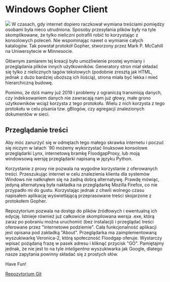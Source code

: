 # Windows Gopher Client
![](_articles/assets/gopher/Main_Window.JPG)
W czasach, gdy internet dopiero raczkował wymiana treściami pomiędzy osobami była nieco utrudniona. Sposoby przesyłania plików były na tyle skomplikowane, że tylko nieliczni potrafili robić to korzystając z konsolowych poleceń. Nie wspominając nawet o wymianie całych katalogów. Tak powstał protokół Gopher, stworzony przez Mark P. McCahill na Uniwersytecie w Minnesocie.

Głównym zamiarem tej kreacji było umożliwienie prostej wymiany i przeglądania plików innych użytkowników. Generatory stron miał składać się tylko z nielicznych tagów tekstowych (podobnie zresztą jak HTML, jednak z dużo bardziej uboższą ich ilością), strona miała być lekka i mieć hierarchiczną budowę.

Pomimo, że dziś mamy już 2019 i problemy z ograniczą transmisją danych, czy indeksowaniem danych nie zawracają nam już głowy, małe grono użytkowników wciąż korzysta z tego protokołu. Wielu z nich korzysta z tego protokołu w celu pisania tzw. gBlogów, czy agregacji znalezionych dokumentów w sieci. 

## Przeglądanie treści

Aby móc zanurzyć się w odmętach tego małego skrawka internetu i poczuć się niczym w latach `90 możemy wykorzystać linuksowe konsolowe przeglądarki Lynx, internetową bramkę FloodgapProxy, lub moją windowsową wersję przeglądarki napisaną w języku Python.

Korzystanie z proxy nie pozwala na wygodne korzystanie z oferowanych treści. Przeszukując internet w celu znalezienia klienta dla systemów Windows nie natknąłem się na żadną dobrą alternatywę. Prawdę mówiąc, jedyną alternatywą była nakładka na przeglądarkę Mozilla Firefox, co nie przypadło mi do gustu. Korzystając jednak z chwili wolnego czasu napisałem aplikację wyświetlającą przeprasowane treści skojarzone z protokołem Gopher. 

Repozytorium pozwala na dostęp do plików źródłowych i ewentualną ich edycję. Istnieje również już całkowicie skompilowana wersja .exe, którą zaraz po pobraniu można uruchomić (bez instalacji) i przeglądać treści oferowane przez "internetowe podziemie". Cała funkcjonalność aplikacji jest opisana pod zakładką "About". Przeglądarka ma zaimplementowaną wyszukiwarkę Veronica-2, którą społeczność Floodgap oferuje. Wystarczy wpisać pożądaną frazę w pasek adresu i kliknąć przycisk "GO". Pamiętajmy jednak, że nie jest to na tyle *inteligentna* wyszukiwarka jak Google, dlatego nasze zapytania powinny składać się z prostych słów.

Have Fun! 



[Repozytorium Git](https://MateuszWaldemarMyalski@bitbucket.org/MateuszWaldemarMyalski/windows-gopher-client.git)



